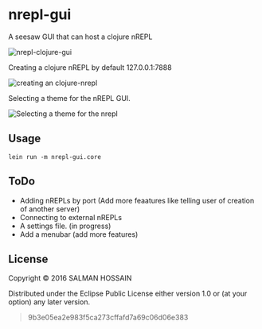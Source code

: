 # nrepl-gui

A seesaw GUI that can host a clojure nREPL

![nrepl-clojure-gui](http://imgur.com/k3FCtL0l.png)

Creating a clojure nREPL by default 127.0.0.1:7888

![creating an clojure-nrepl](http://imgur.com/kNGntCll.png)

Selecting a theme for the nREPL GUI. 

![Selecting a theme for the nrepl](http://imgur.com/FzvAhBvl.png)

## Usage

    lein run -m nrepl-gui.core
    
## ToDo

- Adding nREPLs by port (Add more feaatures like telling user of creation of another server)
- Connecting to external nREPLs  
- A settings file. (in progress)
- Add a menubar (add more features)

## License

Copyright © 2016 SALMAN HOSSAIN

Distributed under the Eclipse Public License either version 1.0 or (at
your option) any later version.

> 9b3e05ea2e983f5ca273cffafd7a69c06d06e383
